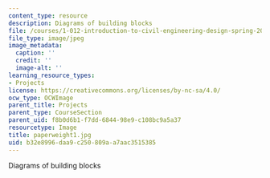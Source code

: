 ```yaml
---
content_type: resource
description: Diagrams of building blocks
file: /courses/1-012-introduction-to-civil-engineering-design-spring-2002/b32e8996daa9c250809aa7aac3515385_paperweight1.jpg
file_type: image/jpeg
image_metadata:
  caption: ''
  credit: ''
  image-alt: ''
learning_resource_types:
- Projects
license: https://creativecommons.org/licenses/by-nc-sa/4.0/
ocw_type: OCWImage
parent_title: Projects
parent_type: CourseSection
parent_uid: f8b0d6b1-f7dd-6844-98e9-c108bc9a5a37
resourcetype: Image
title: paperweight1.jpg
uid: b32e8996-daa9-c250-809a-a7aac3515385
---
```

Diagrams of building blocks